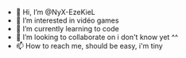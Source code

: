 - 👋 Hi, I’m @NyX-EzeKieL
- 👀 I’m interested in vidéo games
- 🌱 I’m currently learning to code
- 💞️ I’m looking to collaborate on i don't know yet ^^
- 📫 How to reach me, should be easy, i'm tiny 

<!---
NyX-EzeKieL/NyX-EzeKieL is a ✨ special ✨ repository because its `README.md` (this file) appears on your GitHub profile.
You can click the Preview link to take a look at your changes.
--->
